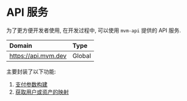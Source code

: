 # API 服务

为了更方便开发者使用, 在开发过程中, 可以使用 `mvm-api` 提供的 API 服务.

| Domain                    | Type   |
|:--------------------------| :----- |
| <https://api.mvm.dev>     | Global |

主要封装了以下功能:

1. [支付参数构建](/zh/api/payment)
2. [获取用户或资产的映射](/zh/api/map.md)
